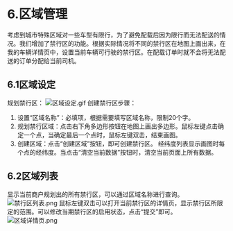 # 6.区域管理
考虑到城市特殊区域对一些车型有限行，为了避免配载后因为限行而无法配送的情况。我们增加了禁行区的功能。根据实际情况将不同的禁行区在地图上画出来，在我的车辆详情页中，设置当前车辆可行驶的禁行区。在配载订单时就不会将无法配送的订单分配给当前司机。

## 6.1区域设定
规划禁行区：
![区域设定.gif](https://i.loli.net/2019/01/15/5c3dac9f50960.gif)
创建禁行区步骤：
1. 设置“区域名称”：必填项，根据需要填写区域名称，限制20个字。
2. 规划禁行区域：点击右下角多边形按钮在地图上画出多边形。鼠标左键点击确定一个点，当确定最后一个点时，鼠标左键双击，结束画图。
3. 创建区域：点击“创建区域”按钮，即可创建禁行区。
经纬度列表显示画图时每个点的经纬度。当点击“清空当前数据”按钮时，清空当前页面上所有数据。

## 6.2区域列表
显示当前商户规划出的所有禁行区，可以通过区域名称进行查询。
![禁行区列表.png](https://i.loli.net/2019/01/15/5c3dac9e93436.png)
鼠标左键双击可以打开当前禁行区的详情页，显示禁行区所限定的范围。可以修改当期禁行区的启用状态，点击“提交”即可。
![区域详情页.png](https://i.loli.net/2019/01/15/5c3dac9eea331.png)